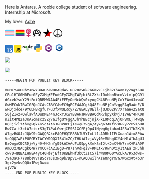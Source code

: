 Here is Antares. A rookie college student of software engineering. Internship at Microsoft.

My lover: [Ache](https://github.com/AcheHe)

<img height="30" src="icons/transgender-flag-svgrepo-com.svg"/> <img height="30" src="icons/rainbow-flag-svgrepo-com.svg"> <img height="30" src="icons/woman-power-emblem.svg"> <img height="30" src="icons/anarchy-svgrepo-com.svg"> <img height="30" src="icons/rb-star.svg"> <img height="28" src="icons/pacifism-peace-svgrepo-com.svg">

<img height="25" src="icons/typescript-svgrepo-com.svg"> <img height="25" src="icons/javascript-svgrepo-com.svg"> <img height="32" src="icons/nodejs-svgrepo-com.svg"> <img height="30" src="icons/python-svgrepo-com.svg"> <img height="30" src="icons/csharp-svgrepo-com.svg"> <img height="32" src="icons/cplusplus-svgrepo-com.svg">

![](https://github-readme-stats.vercel.app/api?username=AntaresQAQ&show_icons=true&theme=material-palenight)

![](https://github-readme-stats.vercel.app/api/top-langs/?username=AntaresQAQ&layout=compact&theme=material-palenight)

```
-----BEGIN PGP PUBLIC KEY BLOCK-----

mDMEY4nHDhYJKwYBBAHaRw8BAQdA5+U8Z8nvOkJa6mVkE1jh37EhAXKz/ZWgt58n
CRu1HTG0M0FudGFyZXMgKEFudGFyZXMgTWFpbiBLZXkpIDxhbnRhcmVzLm1pQG91
dGxvb2suY29tPoiQBBMWCAA4FiEEFyOeNcWQv0xyogCM48FcuNPjCoYFAmOJxw4C
GwMFCwkIBwIGFQoJCAsCBBYCAwECHgECF4AACgkQ48FcuNPjCoYzggEAg5aAeF/D
wRQjxdce/9Y6DFBRgfur+u3fxWQLRcy/Z/8BALy0EllHjQJDG2P77XraaWo2SaXQ
50jZIoz+QwlawfADuDMEY4nJcxYJKwYBBAHaRw8BAQdAR/bpyXk4j/1VAEY4PK0K
nZit4PQ2a3KAZcmsczSZy7aIfgQYFggAJhYhBBcjnjXFkL9McqIAjOPBXLjT4wqG
BQJjiclzAhsgBQkFo5qAAAoJEOPBXLjT4wqG3VgA/Ayxq634Kfr7BGFyZcK5apUR
Bw7Cait3ctA7eisrS3gTAPwLGwrjCESS1XCSFj9p41Ngwg6gtahwdJF8a1Yb2K/V
A7gzBGOJzJQWCSsGAQQB2kcPAQEHQIE88kIU5YIxLl1UADBb1IEiXuan1Acx8Pbw
VcQQQZwFiPUEGBYIACYWIQQXI541xZC/THKiAIzjwVy40+MKhgUCY4nMlAIbAgUJ
BaOagACBCRDjwVy40+MKhnYgBBkWCAAdFiEEpgkXnklmI3t+3mCN4W7rmCOFiA0F
AmOJzJQACgkQ4W7rmCOFiA2IBgD+P87snVdPqiv+RML4x/RwnDtCyItAEaTzPJhh
cw7D+NQBALHNBA4yC40HbYjEft0KBEhHf3b6tZsC57inW89MG0YAcLkA/R53dws+
/9a3aCF7Y88beVVTBScY0Js3Nq9b7DpVL+nUAQDwilhKzeOngrX7G/WGcxOt+b3r
3gx2yeksQQ0xIFwjDw==
=jV7W
-----END PGP PUBLIC KEY BLOCK-----

```

